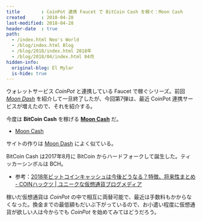```yaml
---
title        : CoinPot 連携 Faucet で BitCoin Cash を稼ぐ：Moon Cash
created      : 2018-04-28
last-modified: 2018-04-28
header-date  : true
path:
  - /index.html Neo's World
  - /blog/index.html Blog
  - /blog/2018/index.html 2018年
  - /blog/2018/04/index.html 04月
hidden-info:
  original-blog: El Mylar
  is-hide: true
---
```


ウォレットサービス _CoinPot_ と連携している Faucet で稼ぐシリーズ。前回 _[Moon Dash](http://moondash.co.in/?ref=CBF4DA6E3BDC)_ を紹介して一旦終了したが、今回第7弾は、最近 CoinPot 連携サービスが増えたので、それを紹介する。

今度は __BitCoin Cash__ を稼げる __[Moon Cash](http://moonbitcoin.cash/?ref=BF4702B9C6E4)__ だ。

- [Moon Cash](http://moonbitcoin.cash/?ref=BF4702B9C6E4)

サイトの作りは [Moon Dash](http://moondash.co.in/?ref=CBF4DA6E3BDC) によく似ている。

BitCoin Cash は2017年8月に BitCoin からハードフォークして誕生した。ティッカーシンボルは BCH。

- 参考：[2018年ビットコインキャッシュは今後どうなる？特徴、将来性まとめ - COINハックツ | ユニークな仮想通貨ブログメディア](http://www.kk3marketer.com/entry/bitcoincash_future)

稼いだ仮想通貨は _CoinPot_ の中で相互に両替可能で、最近は手数料もかからなくなった。換金までの最低額もだいぶ下がっているので、お小遣い程度に仮想通貨が欲しい人は今からでも _CoinPot_ を始めてみてはどうだろう。
